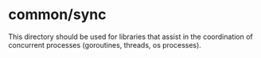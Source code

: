 # common/sync

This directory should be used for libraries that assist in the coordination of
concurrent processes (goroutines, threads, os processes).
